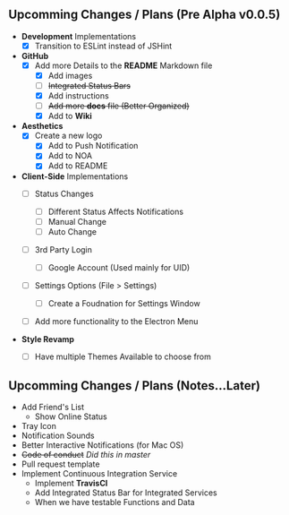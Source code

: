 ## Upcomming Changes / Plans (Pre Alpha v0.0.5)

- **Development** Implementations
    - [x] Transition to ESLint instead of JSHint

- **GitHub**
    - [x] Add more Details to the **README** Markdown file
        - [x] Add images
        - [ ] ~~Integrated Status Bars~~
        - [x] Add instructions
        - [ ] ~~Add more **docs** file (Better Organized)~~
        - [x] Add to **Wiki**

- **Aesthetics**
    - [x] Create a new logo
        - [x] Add to Push Notification
        - [x] Add to NOA
        - [x] Add to README

- **Client-Side** Implementations
    - [ ] Status Changes
        - [ ] Different Status Affects Notifications
        - [ ] Manual Change
        - [ ] Auto Change
    - [ ] 3rd Party Login
        - [ ] Google Account (Used mainly for UID)
    - [ ] Settings Options (File > Settings)
        - [ ] Create a Foudnation for Settings Window
    - [ ] Add more functionality to the Electron Menu


- **Style Revamp**
    - [ ] Have multiple Themes Available to choose from



## Upcomming Changes / Plans (Notes...Later)
- Add Friend's List
    - Show Online Status
- Tray Icon
- Notification Sounds
- Better Interactive Notifications (for Mac OS)
- ~~Code of conduct~~ *Did this in master*
- Pull request template
- Implement Continuous Integration Service
    - Implement **TravisCI**
    - Add Integrated Status Bar for Integrated Services
    - When we have testable Functions and Data